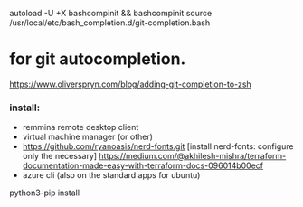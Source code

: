 autoload -U +X bashcompinit && bashcompinit
source /usr/local/etc/bash_completion.d/git-completion.bash

# for git autocompletion.
https://www.oliverspryn.com/blog/adding-git-completion-to-zsh

### install: 
- remmina remote desktop client
- virtual machine manager (or other)
- https://github.com/ryanoasis/nerd-fonts.git [install nerd-fonts: configure only the necessary]
https://medium.com/@akhilesh-mishra/terraform-documentation-made-easy-with-terraform-docs-096014b00ecf
- azure cli (also on the standard apps for ubuntu)

python3-pip install 